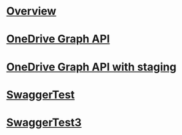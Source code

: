 # [Overview](index.md)
# [OneDrive Graph API](https://review.docs.microsoft.com/en-us/microsoft-graph/api-reference/v1.0/resources/onedrive?toc=/keyur32Docset0115221027/toc.json)
# [OneDrive Graph API with staging](https://docs.microsoft.com/en-us/microsoft-graph/api-reference/v1.0/resources/onedrive?toc=/keyur32Docset0115221027/toc.json)
# [SwaggerTest](drive.json)
# [SwaggerTest3](./drive.json)

